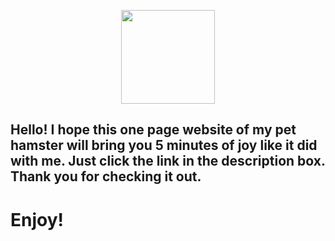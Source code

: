 <p align="center">
  <img src=https://media.giphy.com/media/BCdf4zEKu9A7UM7vrU/giphy.gif width="150" height="150"/>
</p>

## Hello! I hope this one page website of my pet hamster will bring you 5 minutes of joy like it did with me. Just click the link in the description box. Thank you for checking it out.
# Enjoy!
